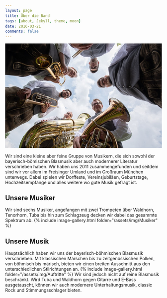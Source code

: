 ```yaml
---
layout: page
title: Über die Band
tags: [about, Jekyll, theme, moon]
date: 2016-03-21
comments: false
---
```

![](/assets/img/HimmelWeb.JPG)

Wir sind eine kleine aber feine Gruppe von Musikern, die sich sowohl der bayerisch-bömischen Blasmusik aber auch modernerer Literatur verschrieben haben. Wir haben uns 2011 zusammengefunden und seitdem sind wir vor allem im Freisinger Umland und im Großraum München unterwegs. Dabei spielen wir Dorffeste, Vereinsjubiläen, Geburtstage, Hochzeitsempfänge und alles weitere wo gute Musik gefragt ist.

## Unsere Musiker
Wir sind sechs Musiker, angefangen mit zwei Trompeten über Waldhorn, Tenorhorn, Tuba bis hin zum Schlagzeug decken wir dabei das gesammte Spektrum ab.
{% include image-gallery.html folder="/assets/img/Musiker" %}


## Unsere Musik
Hauptsächlich haben wir uns der bayerisch-böhmischen Blasmusik verschrieben. Mit klassischen Märschen bis zu zeitgenössischen Polken, von böhmisch bis märisch, bieten wir einen breiten Ausschnitt aus den unterschiedlichen Stilrichtungen an. 
{% include image-gallery.html folder="/assets/img/Auftritte" %}
Wir sind jedoch nicht auf reine Blasmusik beschränkt. Wird Tuba und Waldhorn gegen Gitarre und E-Bass ausgetauscht, können wir auch modernere Unterhaltungsmusik, classic Rock und Stimmungsschlager bieten.
